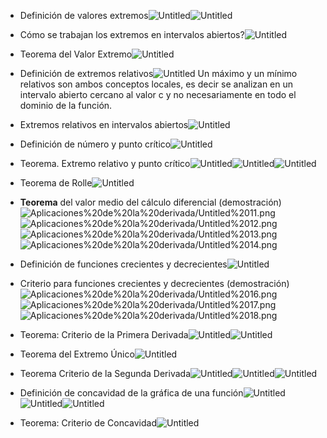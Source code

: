 
- Definición de valores extremos![Untitled](_private/Images/Aplicaciones%20de%20la%20derivada/Untitled.png)![Untitled](_private/Images/Aplicaciones%20de%20la%20derivada/Untitled%201.png)

- Cómo se trabajan los extremos en intervalos abiertos?![Untitled](_private/Images/Aplicaciones%20de%20la%20derivada/Untitled%202.png)

- Teorema del Valor Extremo![Untitled](_private/Images/Aplicaciones%20de%20la%20derivada/Untitled%203.png)

- Definición de extremos relativos![Untitled](_private/Images/Aplicaciones%20de%20la%20derivada/Untitled%204.png)
    Un máximo y un mínimo relativos son ambos conceptos locales, es decir se analizan en un intervalo abierto cercano al valor c y no necesariamente en todo el dominio de la función.

- Extremos relativos en intervalos abiertos![Untitled](_private/Images/Aplicaciones%20de%20la%20derivada/Untitled%205.png)
    
- Definición de número y punto crítico![Untitled](_private/Images/Aplicaciones%20de%20la%20derivada/Untitled%206.png)

- Teorema. Extremo relativo y punto crítico![Untitled](_private/Images/Aplicaciones%20de%20la%20derivada/Untitled%207.png)![Untitled](_private/Images/Aplicaciones%20de%20la%20derivada/Untitled%208.png)![Untitled](_private/Images/Aplicaciones%20de%20la%20derivada/Untitled%209.png)

- Teorema de Rolle![Untitled](_private/Images/Aplicaciones%20de%20la%20derivada/Untitled%2010.png)

- **Teorema** del valor medio del cálculo diferencial (demostración)![Aplicaciones%20de%20la%20derivada/Untitled%2011.png](_private/Images/Aplicaciones%20de%20la%20derivada/Untitled%2011.png)![Aplicaciones%20de%20la%20derivada/Untitled%2012.png](_private/Images/Aplicaciones%20de%20la%20derivada/Untitled%2012.png)![Aplicaciones%20de%20la%20derivada/Untitled%2013.png](_private/Images/Aplicaciones%20de%20la%20derivada/Untitled%2013.png)![Aplicaciones%20de%20la%20derivada/Untitled%2014.png](_private/Images/Aplicaciones%20de%20la%20derivada/Untitled%2014.png)

- Definición de funciones crecientes y decrecientes![Untitled](_private/Images/Aplicaciones%20de%20la%20derivada/Untitled%2015.png)

- Criterio para funciones crecientes y decrecientes (demostración)
    ![Aplicaciones%20de%20la%20derivada/Untitled%2016.png](_private/Images/Aplicaciones%20de%20la%20derivada/Untitled%2016.png)![Aplicaciones%20de%20la%20derivada/Untitled%2017.png](_private/Images/Aplicaciones%20de%20la%20derivada/Untitled%2017.png)![Aplicaciones%20de%20la%20derivada/Untitled%2018.png](_private/Images/Aplicaciones%20de%20la%20derivada/Untitled%2018.png)

- Teorema: Criterio de la Primera Derivada![Untitled](_private/Images/Aplicaciones%20de%20la%20derivada/Untitled%2019.png)![Untitled](_private/Images/Aplicaciones%20de%20la%20derivada/Untitled%2020.png)

- Teorema del Extremo Único![Untitled](_private/Images/Aplicaciones%20de%20la%20derivada/Untitled%2021.png)

- Teorema Criterio de la Segunda Derivada![Untitled](_private/Images/Aplicaciones%20de%20la%20derivada/Untitled%2022.png)![Untitled](_private/Images/Aplicaciones%20de%20la%20derivada/Untitled%2023.png)![Untitled](_private/Images/Aplicaciones%20de%20la%20derivada/Untitled%2024.png)

- Definición de concavidad de la gráfica de una función![Untitled](Untitled%2025.png)![Untitled](Untitled%2026.png)![Untitled](Untitled%2027.png)

- Teorema: Criterio de Concavidad![Untitled](Untitled%2028.png)


